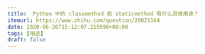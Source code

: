 ```yaml
---
title:  Python 中的 classmethod 和 staticmethod 有什么具体用途？
itemurl: https://www.zhihu.com/question/20021164
date: 2020-06-26T15:12:07.215998+08:00
tags: [用途]
draft: false
---
```

